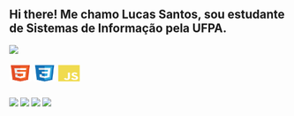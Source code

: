 ## Hi there! Me chamo Lucas Santos, sou estudante de Sistemas de Informação pela UFPA.
<div>
  <a href: "https://github.com/DEV-LUK4Z">
  <img height="180em" src="https://github-readme-stats.vercel.app/api?username=DEV-LUK4Z&show_icons=true&theme=chartreuse-dark&include_all_commits=true&count_private=true"/>
</div>
<div style="display: inline_block"><br>
  <img align="center" alt="LUK4Z-HTML" height="30" width="40" src="https://raw.githubusercontent.com/devicons/devicon/master/icons/html5/html5-original.svg">
  <img align="center" alt="LUK4Z-CSS" height="30" width="40" src="https://raw.githubusercontent.com/devicons/devicon/master/icons/css3/css3-original.svg">
  <img align="center" alt="LUK4Z-Js" height="30" width="40" src="https://raw.githubusercontent.com/devicons/devicon/master/icons/javascript/javascript-plain.svg">
</div>

  ##
<div>
  <a href: "https://www.linkedin.com/in/lucas-nao-sabe/" target="_blank"><img src="https://img.shields.io/badge/LinkedIn-0077B5?style=for-the-badge&logo=linkedin&logoColor=white"></a>
  <a href: "https://www.facebook.com/lucas.nao.sabe/" target="_blank"><img src="https://img.shields.io/badge/Facebook-1877F2?style=for-the-badge&logo=facebook&logoColor=white"></a>
  <a href: "https://twitter.com/lucas_nao_sabe" target="_blank"><img src="https://img.shields.io/badge/Twitter-1DA1F2?style=for-the-badge&logo=twitter&logoColor=white"></a>
  <a href: "https://www.instagram.com/lucas.nao.sabe/" target="_blank"><img src="https://img.shields.io/badge/-Instagram-%23E4405F?style=for-the-badge&logo=instagram&logoColor=white" target="_blank"><a/>
</div> 

 

